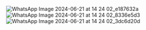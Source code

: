 ![WhatsApp Image 2024-06-21 at 14 24 02_e187632a](https://github.com/ARobertM/quizz-java-android/assets/111703172/6ba99ea0-245e-40db-9200-ffbf8ce32c51)
![WhatsApp Image 2024-06-21 at 14 24 02_8336e5d3](https://github.com/ARobertM/quizz-java-android/assets/111703172/a937c6b9-ef4b-4f95-8e75-39c36c323e29)
![WhatsApp Image 2024-06-21 at 14 24 02_3dc6d20d](https://github.com/ARobertM/quizz-java-android/assets/111703172/c5a80f7b-b124-41a4-8d46-15a2e5ad3d1b)
